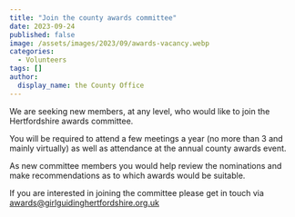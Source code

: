 ```yaml
---
title: "Join the county awards committee"
date: 2023-09-24
published: false
image: /assets/images/2023/09/awards-vacancy.webp
categories:
  - Volunteers
tags: []
author:
  display_name: the County Office
---
```

We are seeking new members, at any level, who would like to join the Hertfordshire awards committee.

You will be required to attend a few meetings a year (no more than 3 and mainly virtually) as well as attendance at the annual county awards event.

As new committee members you would help review the nominations and make recommendations as to which awards would be suitable.

If you are interested in joining the committee please get in touch via <awards@girlguidinghertfordshire.org.uk>
